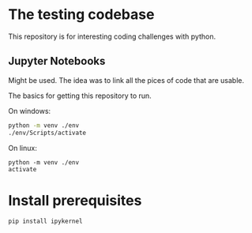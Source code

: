 # The testing codebase

This repository is for interesting coding challenges with python.

## Jupyter Notebooks

Might be used. The idea was to link all the pices of code that are usable.

The basics for getting this repository to run.

On windows:
```bash
python -m venv ./env
./env/Scripts/activate
```
On linux:
```
python -m venv ./env
activate
```

# Install prerequisites
```
pip install ipykernel
```